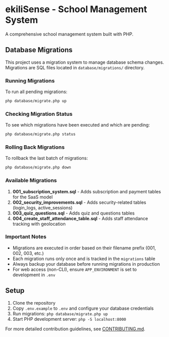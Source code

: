 # ekiliSense - School Management System

A comprehensive school management system built with PHP.

## Database Migrations

This project uses a migration system to manage database schema changes. Migrations are SQL files located in `database/migrations/` directory.

### Running Migrations

To run all pending migrations:

```bash
php database/migrate.php up
```

### Checking Migration Status

To see which migrations have been executed and which are pending:

```bash
php database/migrate.php status
```

### Rolling Back Migrations

To rollback the last batch of migrations:

```bash
php database/migrate.php down
```

### Available Migrations

1. **001_subscription_system.sql** - Adds subscription and payment tables for the SaaS model
2. **002_security_improvements.sql** - Adds security-related tables (login_logs, active_sessions)
3. **003_quiz_questions.sql** - Adds quiz and questions tables
4. **004_create_staff_attendance_table.sql** - Adds staff attendance tracking with geolocation

### Important Notes

- Migrations are executed in order based on their filename prefix (001, 002, 003, etc.)
- Each migration runs only once and is tracked in the `migrations` table
- Always backup your database before running migrations in production
- For web access (non-CLI), ensure `APP_ENVIRONMENT` is set to development in `.env`

## Setup

1. Clone the repository
2. Copy `.env.example` to `.env` and configure your database credentials
3. Run migrations: `php database/migrate.php up`
4. Start PHP development server: `php -S localhost:8000`

For more detailed contribution guidelines, see [CONTRIBUTING.md](CONTRIBUTING.md).